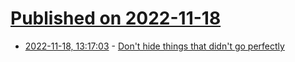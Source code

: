 # [Published on 2022-11-18](index.md)

* [2022-11-18, 13:17:03](https://news.ycombinator.com/item?id=33654121) - [Don't hide things that didn't go perfectly](https://andrewhuth.substack.com/p/dont-hide-things-that-didnt-go-perfectly)
